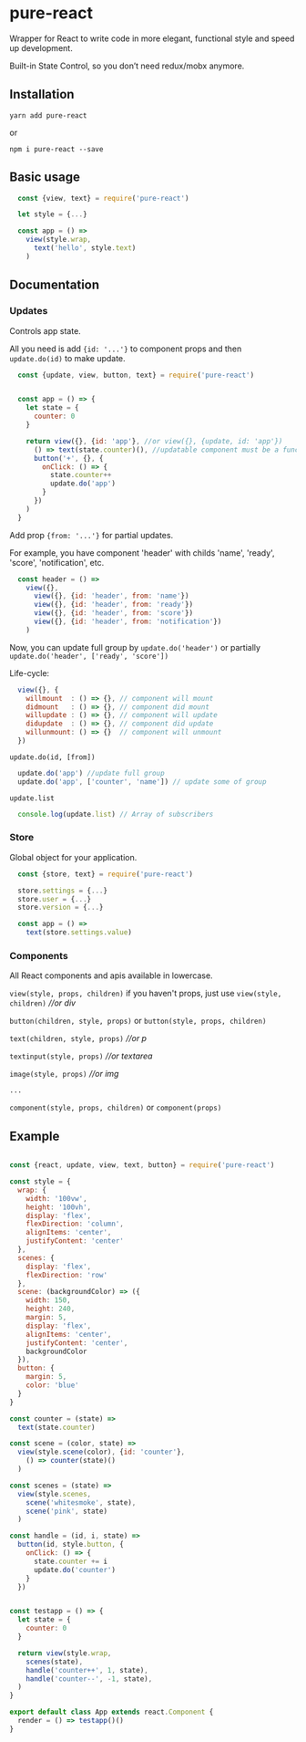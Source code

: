 # pure-react

Wrapper for React to write code in more elegant, functional style and speed up development.

Built-in State Control, so you don’t need redux/mobx anymore.

## Installation
```
yarn add pure-react
```
or
```
npm i pure-react --save
```

## Basic usage

```javascript
  const {view, text} = require('pure-react')

  let style = {...}

  const app = () =>
    view(style.wrap,
      text('hello', style.text)
    )
```

## Documentation

  ### Updates
  Controls app state.
  
  All you need is add ```{id: '...'}``` to component props and then ```update.do(id)``` to make update.

  ```javascript
    const {update, view, button, text} = require('pure-react')


    const app = () => {
      let state = {
        counter: 0
      }

      return view({}, {id: 'app'}, //or view({}, {update, id: 'app'})
        () => text(state.counter)(), //updatable component must be a function
        button('+', {}, {
          onClick: () => {
            state.counter++
            update.do('app')
          }
        })
      )
    }
  ```
  
  Add prop ```{from: '...'}``` for partial updates.
  
  For example, you have component 'header' with childs 'name', 'ready', 'score', 'notification', etc.
  
  ```javascript
    const header = () =>
      view({},
        view({}, {id: 'header', from: 'name'})
        view({}, {id: 'header', from: 'ready'})
        view({}, {id: 'header', from: 'score'})     
        view({}, {id: 'header', from: 'notification'})
      )
  ```
  
  Now, you can update full group by ```update.do('header')``` or partially ```update.do('header', ['ready', 'score'])```

  Life-cycle:
  ```javascript
    view({}, {
      willmount  : () => {}, // component will mount
      didmount   : () => {}, // component did mount
      willupdate : () => {}, // component will update
      didupdate  : () => {}, // component did update
      willunmount: () => {}  // component will unmount
    })
  ```

  `update.do(id, [from])`
  ```javascript
    update.do('app') //update full group
    update.do('app', ['counter', 'name']) // update some of group
  ```

  `update.list`
  ```javascript
    console.log(update.list) // Array of subscribers
  ```


  ### Store
  Global object for your application.
  ```javascript
    const {store, text} = require('pure-react')

    store.settings = {...}
    store.user = {...}
    store.version = {...}

    const app = () =>
      text(store.settings.value)
  ```


  ### Components
  All React components and apis available in lowercase.

  `view(style, props, children)`  if you haven't props, just use `view(style, children)` *//or div*
  
  `button(children, style, props)` or `button(style, props, children)`
  
  `text(children, style, props)` *//or p*
  
  `textinput(style, props)` *//or textarea*
  
  `image(style, props)` *//or img*
  
  `...`
  
  `component(style, props, children)` or `component(props)`



  ## Example
  ```javascript

  const {react, update, view, text, button} = require('pure-react')

  const style = {
    wrap: {
      width: '100vw',
      height: '100vh',
      display: 'flex',
      flexDirection: 'column',
      alignItems: 'center',
      justifyContent: 'center'
    },
    scenes: {
      display: 'flex',
      flexDirection: 'row'
    },
    scene: (backgroundColor) => ({
      width: 150,
      height: 240,
      margin: 5,
      display: 'flex',
      alignItems: 'center',
      justifyContent: 'center',
      backgroundColor
    }),
    button: {
      margin: 5,
      color: 'blue'
    }
  }

  const counter = (state) =>
    text(state.counter)

  const scene = (color, state) =>
    view(style.scene(color), {id: 'counter'},
      () => counter(state)()
    )

  const scenes = (state) =>
    view(style.scenes,
      scene('whitesmoke', state),
      scene('pink', state)
    )

  const handle = (id, i, state) =>
    button(id, style.button, {
      onClick: () => {
        state.counter += i
        update.do('counter')
      }
    })


  const testapp = () => {
    let state = {
      counter: 0
    }

    return view(style.wrap,
      scenes(state),
      handle('counter++', 1, state),
      handle('counter--', -1, state),
    )
  }

  export default class App extends react.Component {
    render = () => testapp()()
  }
  ```
